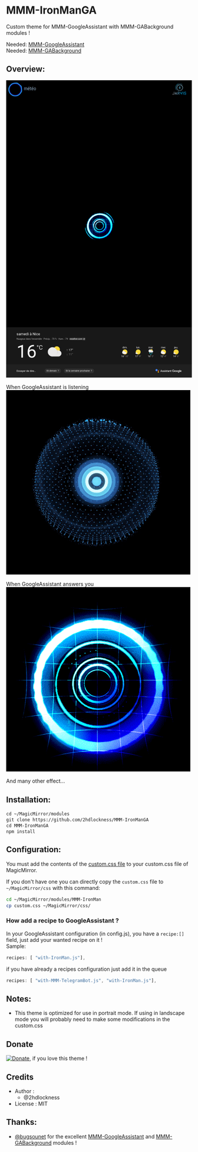 # MMM-IronManGA
Custom theme for MMM-GoogleAssistant with MMM-GABackground modules !

Needed: [MMM-GoogleAssistant](https://github.com/bugsounet/MMM-GoogleAssistant)<br>
Needed: [MMM-GABackground](https://github.com/bugsounet/MMM-GABackground)

## Overview:

![](https://github.com/2hdlockness/MMM-IronManGA/blob/main/IronManGA/screenshot.png)

When GoogleAssistant is listening<br>
![](https://github.com/2hdlockness/MMM-IronManGA/blob/main/IronManGABA/listen.gif)

When GoogleAssistant answers you<br>
![](https://github.com/2hdlockness/MMM-IronManGA/blob/main/IronManGABA/reply.gif)

And many other effect...

## Installation:
```
cd ~/MagicMirror/modules
git clone https://github.com/2hdlockness/MMM-IronManGA
cd MMM-IronManGA
npm install
```

## Configuration:

You must add the contents of the [custom.css file](https://raw.githubusercontent.com/2hdlockness/MMM-IronManGA/main/custom.css) to your custom.css file of MagicMirror.

If you don't have one you can directly copy the `custom.css` file to `~/MagicMirror/css` with this command:
```sh
cd ~/MagicMirror/modules/MMM-IronMan
cp custom.css ~/MagicMirror/css/
```

### How add a recipe to GoogleAssistant ?

In your GoogleAssistant configuration (in config.js), you have a `recipe:[]` field, just add your wanted recipe on it !<br>
Sample:
```js
recipes: [ "with-IronMan.js"],
```
if you have already a recipes configuration just add it in the queue
```js
recipes: [ "with-MMM-TelegramBot.js", "with-IronMan.js"],
```
  
## Notes:
 * This theme is optimized for use in portrait mode. If using in landscape mode you will probably need to make some modifications in the custom.css

## Donate
[![Donate](https://img.shields.io/badge/Donate-PayPal-green.svg)](https://www.paypal.com/donate?hosted_button_id=DQW6PLJLDDB8L), if you love this theme !


## Credits
- Author :
  - @2hdlockness
- License : MIT

## Thanks:
 * [@bugsounet](https://github.com/bugsounet) for the excellent [MMM-GoogleAssistant](https://github.com/bugsounet/MMM-GoogleAssistant) and [MMM-GABackground](https://github.com/bugsounet/MMM-GABackground) modules !
